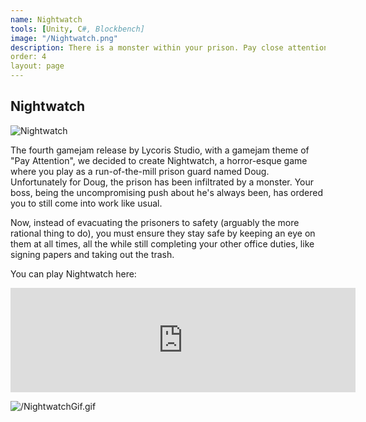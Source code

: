```yaml
---
name: Nightwatch
tools: [Unity, C#, Blockbench]
image: "/Nightwatch.png"
description: There is a monster within your prison. Pay close attention to your CCTV while balancing your normal duties.
order: 4
layout: page
---
```


## Nightwatch
![Nightwatch](/Nightwatch.png "Nightwatch")

The fourth gamejam release by Lycoris Studio, with a gamejam theme of "Pay Attention", we decided to create Nightwatch, a horror-esque game where you play as a run-of-the-mill prison guard named Doug. Unfortunately for Doug, the prison has been infiltrated by a monster. Your boss, being the uncompromising push about he's always been, has ordered you to still come into work like usual. 

Now, instead of evacuating the prisoners to safety (arguably the more rational thing to do), you must ensure they stay safe by keeping an eye on them at all times, all the while still completing your other office duties, like signing papers and taking out the trash.

You can play Nightwatch here:

<iframe frameborder="0" src="https://itch.io/embed/3971299?bg_color=161616&amp;fg_color=ffffff&amp;link_color=fa5c5c&amp;border_color=444761" width="552" height="167"><a href="https://shrug582.itch.io/nightwatcher">Nightwatch by Lycoris Studio</a></iframe>

![/NightwatchGif.gif](/NightwatchGif.gif)